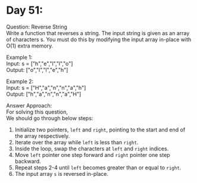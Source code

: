 # Day 51:
Question: Reverse String<br/>
Write a function that reverses a string. The input string is given as an array of characters s.
You must do this by modifying the input array in-place with O(1) extra memory.


Example 1:<br/>
Input: s = ["h","e","l","l","o"]<br/>
Output: ["o","l","l","e","h"]<br/>

Example 2:<br/>
Input: s = ["H","a","n","n","a","h"]<br/>
Output: ["h","a","n","n","a","H"]<br/>

Answer Approach:<br/>
For solving this question,<br/>
We should go through below steps:<br/>
1. Initialize two pointers, `left` and `right`, pointing to the start and end of the array respectively.<br/>
2. Iterate over the array while `left` is less than `right`.<br/>
3. Inside the loop, swap the characters at `left` and `right` indices.<br/>
4. Move `left` pointer one step forward and `right` pointer one step backward.<br/>
5. Repeat steps 2-4 until `left` becomes greater than or equal to `right`.<br/>
6. The input array `s` is reversed in-place.<br/>


